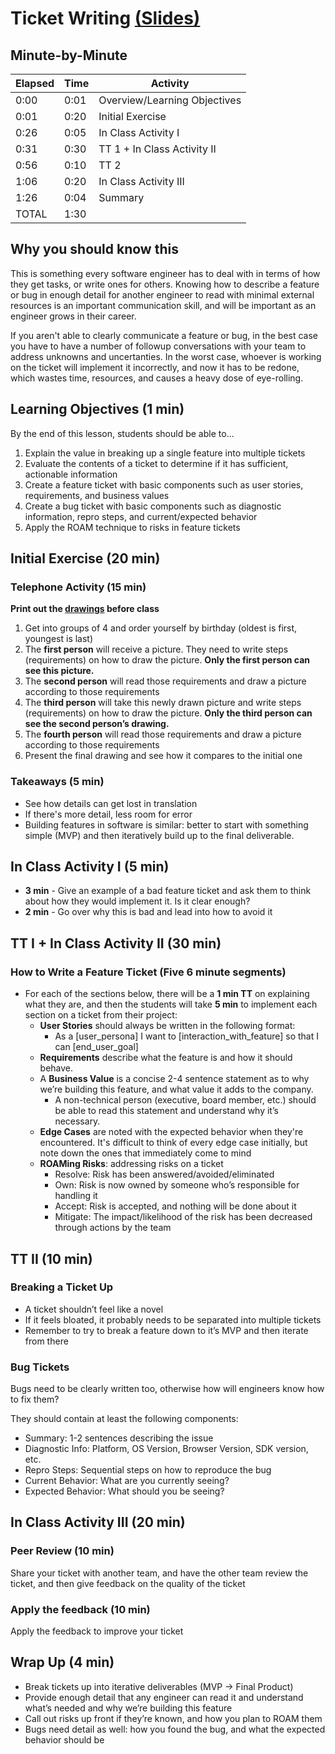 # Ticket Writing [(Slides)](https://docs.google.com/presentation/d/1ELpW7E9ccpW3rDtMEEaq57dvix00ca0GB2dxhrleJOY/edit?usp=sharing)

## Minute-by-Minute

| **Elapsed** | **Time**  | **Activity**                        |
| ----------- | --------- | -------------------------           |
| 0:00        | 0:01      | Overview/Learning Objectives        |
| 0:01        | 0:20      | Initial Exercise                    |
| 0:26        | 0:05      | In Class Activity I                 |
| 0:31        | 0:30      | TT 1 + In Class Activity II         |
| 0:56        | 0:10      | TT 2                                |
| 1:06        | 0:20      | In Class Activity III               |
| 1:26        | 0:04      | Summary                             |
| TOTAL       | 1:30      |                                     |

## Why you should know this

This is something every software engineer has to deal with in terms of how they get tasks, or write ones for others. Knowing how to describe a feature or bug in enough detail for another engineer to read with minimal external resources is an important communication skill, and will be important as an engineer grows in their career.

If you aren't able to clearly communicate a feature or bug, in the best case you have to have a number of followup conversations with your team to address unknowns and uncertanties. In the worst case, whoever is working on the ticket will implement it incorrectly, and now it has to be redone, which wastes time, resources, and causes a heavy dose of eye-rolling.

## Learning Objectives (1 min)
By the end of this lesson, students should be able to...

1. Explain the value in breaking up a single feature into multiple tickets
1. Evaluate the contents of a ticket to determine if it has sufficient, actionable information
1. Create a feature ticket with basic components such as user stories, requirements, and business values
1. Create a bug ticket with basic components such as diagnostic information, repro steps, and current/expected behavior
1. Apply the ROAM technique to risks in feature tickets

## Initial Exercise (20 min)

### Telephone Activity (15 min)

**Print out the [drawings](https://drive.google.com/open?id=1X8IAuMv84e6-NTYbSzxL67NGFbo-y2KX) before class**

1. Get into groups of 4 and order yourself by birthday (oldest is first, youngest is last)
1. The **first person** will receive a picture. They need to write steps (requirements) on how to draw the picture. **Only the first person can see this picture.**
1. The **second person** will read those requirements and draw a picture according to those requirements
1. The **third person** will take this newly drawn picture and write steps (requirements) on how to draw the picture. **Only the third person can see the second person’s drawing.**
1. The **fourth person** will read those requirements and draw a picture according to those requirements
1. Present the final drawing and see how it compares to the initial one

### Takeaways (5 min)

- See how details can get lost in translation
- If there's more detail, less room for error
- Building features in software is similar: better to start with something simple (MVP) and then iteratively build up to the final deliverable.

## In Class Activity I (5 min)

- **3 min** - Give an example of a bad feature ticket and ask them to think about how they would implement it. Is it clear enough?
- **2 min** - Go over why this is bad and lead into how to avoid it


## TT I + In Class Activity II (30 min)

### How to Write a Feature Ticket (Five 6 minute segments)

- For each of the sections below, there will be a **1 min TT** on explaining what they are, and then the students will take **5 min** to implement each section on a ticket from their project:
    - **User Stories** should always be written in the following format:
        - As a [user_persona] I want to [interaction_with_feature] so that I can [end_user_goal]
    - **Requirements** describe what the feature is and how it should behave.
    - A **Business Value** is a concise 2-4 sentence statement as to why we’re building this feature, and what value it adds to the company.
        - A non-technical person (executive, board member, etc.) should be able to read this statement and understand why it’s necessary.
    - **Edge Cases** are noted with the expected behavior when they're encountered. It's difficult to think of every edge case initially, but note down the ones that immediately come to mind
    - **ROAMing Risks**: addressing risks on a ticket
        - Resolve: Risk has been answered/avoided/eliminated
        - Own: Risk is now owned by someone who’s responsible for handling it
        - Accept: Risk is accepted, and nothing will be done about it
        - Mitigate: The impact/likelihood of the risk has been decreased through actions by the team


## TT II (10 min)

### Breaking a Ticket Up

- A ticket shouldn’t feel like a novel
- If it feels bloated, it probably needs to be separated into multiple tickets
- Remember to try to break a feature down to it’s MVP and then iterate from there

### Bug Tickets

Bugs need to be clearly written too, otherwise how will engineers know how to fix them?

They should contain at least the following components:

- Summary: 1-2 sentences describing the issue
- Diagnostic Info: Platform, OS Version, Browser Version, SDK version, etc.
- Repro Steps: Sequential steps on how to reproduce the bug
- Current Behavior: What are you currently seeing?
- Expected Behavior: What should you be seeing?

## In Class Activity III  (20 min)

### Peer Review (10 min)

Share your ticket with another team, and have the other team review the ticket, and then give feedback on the quality of the ticket

### Apply the feedback (10 min)

Apply the feedback to improve your ticket

## Wrap Up (4 min)

- Break tickets up into iterative deliverables (MVP → Final Product)
- Provide enough detail that any engineer can read it and understand what’s needed and why we’re building this feature
- Call out risks up front if they’re known, and how you plan to ROAM them
- Bugs need detail as well: how you found the bug, and what the expected behavior should be
